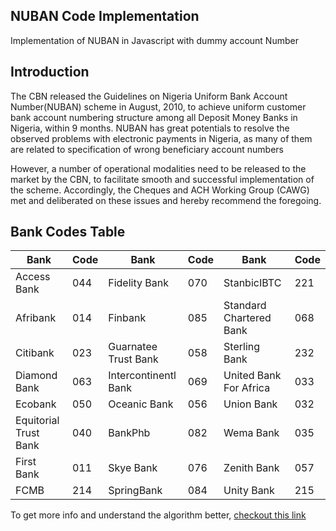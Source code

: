 ## NUBAN Code Implementation
Implementation of NUBAN in Javascript with dummy account Number

## Introduction
The CBN released the Guidelines on Nigeria Uniform Bank Account Number(NUBAN) scheme in August, 2010, to achieve uniform customer bank account numbering structure among all Deposit Money Banks in Nigeria, within 9 months. NUBAN has great potentials to resolve the observed problems with electronic payments in Nigeria, as many of
them are related to specification of wrong beneficiary account numbers

However, a number of operational modalities need to be released to the market by the CBN, to facilitate smooth and successful implementation of the scheme. Accordingly, the Cheques and ACH Working Group (CAWG) met and deliberated on these issues and hereby recommend the foregoing.

## Bank Codes Table

| Bank | Code | Bank | Code | Bank | Code |
| ------ | ------ | ------ | ------ | ------ | ------ |
| Access Bank | 044 | Fidelity Bank | 070 | StanbicIBTC | 221 |
| Afribank | 014 | Finbank | 085 | Standard Chartered Bank | 068 |
| Citibank | 023 | Guarnatee Trust Bank | 058 | Sterling Bank | 232 | 
| Diamond Bank | 063 | Intercontinentl Bank | 069 | United Bank For Africa | 033 | 
| Ecobank | 050 | Oceanic Bank | 056 | Union Bank | 032 | 
| Equitorial Trust Bank | 040 | BankPhb | 082 | Wema Bank | 035 | 
| First Bank | 011 | Skye Bank | 076 | Zenith Bank | 057 | 
| FCMB | 214 | SpringBank | 084 | Unity Bank | 215 | 

To get more info and understand the algorithm better, [checkout this link](https://www.cbn.gov.ng/OUT/2011/CIRCULARS/BSPD/NUBAN%20PROPOSALS%20V%200%204-%2003%2009%202010.PDF)
